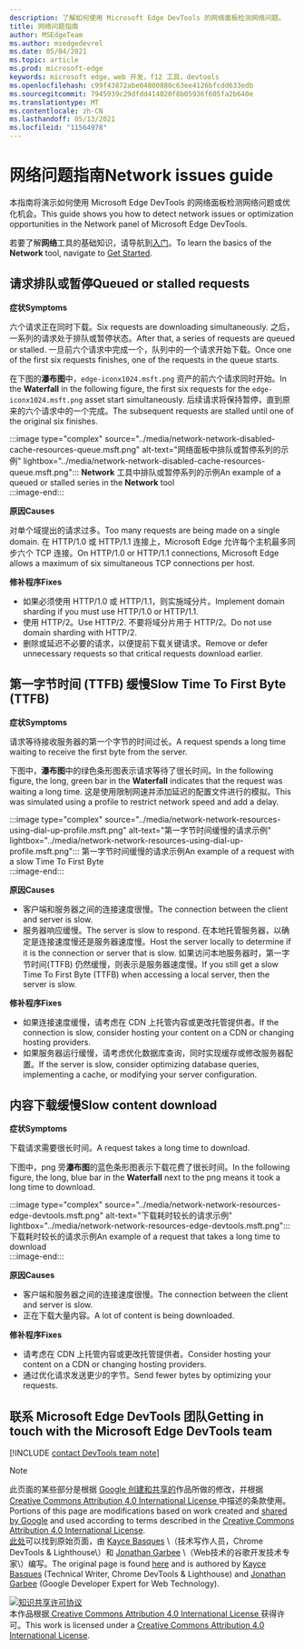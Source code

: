 ```yaml
---
description: 了解如何使用 Microsoft Edge DevTools 的网络面板检测网络问题。
title: 网络问题指南
author: MSEdgeTeam
ms.author: msedgedevrel
ms.date: 05/04/2021
ms.topic: article
ms.prod: microsoft-edge
keywords: microsoft edge，web 开发，f12 工具，devtools
ms.openlocfilehash: c99f43872abe04800880c63ee4126bfcdd633edb
ms.sourcegitcommit: 7945939c29dfdd414020f8b05936f605fa2b640e
ms.translationtype: MT
ms.contentlocale: zh-CN
ms.lasthandoff: 05/13/2021
ms.locfileid: "11564978"
---
```

<!-- Copyright Kayce Basques and Jonathan Garbee

   Licensed under the Apache License, Version 2.0 (the "License");
   you may not use this file except in compliance with the License.
   You may obtain a copy of the License at

       https://www.apache.org/licenses/LICENSE-2.0

   Unless required by applicable law or agreed to in writing, software
   distributed under the License is distributed on an "AS IS" BASIS,
   WITHOUT WARRANTIES OR CONDITIONS OF ANY KIND, either express or implied.
   See the License for the specific language governing permissions and
   limitations under the License.  -->
# <a name="network-issues-guide"></a><span data-ttu-id="abae9-104">网络问题指南</span><span class="sxs-lookup"><span data-stu-id="abae9-104">Network issues guide</span></span>  

<span data-ttu-id="abae9-105">本指南将演示如何使用 Microsoft Edge DevTools 的网络面板检测网络问题或优化机会。</span><span class="sxs-lookup"><span data-stu-id="abae9-105">This guide shows you how to detect network issues or optimization opportunities in the Network panel of Microsoft Edge DevTools.</span></span>  

<span data-ttu-id="abae9-106">若要了解**网络**工具的基础知识，请导航到[入门][NetworkPerformance]。</span><span class="sxs-lookup"><span data-stu-id="abae9-106">To learn the basics of the **Network** tool, navigate to [Get Started][NetworkPerformance].</span></span>  

## <a name="queued-or-stalled-requests"></a><span data-ttu-id="abae9-107">请求排队或暂停</span><span class="sxs-lookup"><span data-stu-id="abae9-107">Queued or stalled requests</span></span>  

**<span data-ttu-id="abae9-108">症状</span><span class="sxs-lookup"><span data-stu-id="abae9-108">Symptoms</span></span>**  

<span data-ttu-id="abae9-109">六个请求正在同时下载。</span><span class="sxs-lookup"><span data-stu-id="abae9-109">Six requests are downloading simultaneously.</span></span>  <span data-ttu-id="abae9-110">之后，一系列的请求处于排队或暂停状态。</span><span class="sxs-lookup"><span data-stu-id="abae9-110">After that, a series of requests are queued or stalled.</span></span>  <span data-ttu-id="abae9-111">一旦前六个请求中完成一个，队列中的一个请求开始下载。</span><span class="sxs-lookup"><span data-stu-id="abae9-111">Once one of the first six requests finishes, one of the requests in the queue starts.</span></span>  

<span data-ttu-id="abae9-112">在下图的**瀑布图**中，`edge-iconx1024.msft.png` 资产的前六个请求同时开始。</span><span class="sxs-lookup"><span data-stu-id="abae9-112">In the **Waterfall** in the following figure, the first six requests for the `edge-iconx1024.msft.png` asset start simultaneously.</span></span>  <span data-ttu-id="abae9-113">后续请求将保持暂停，直到原来的六个请求中的一个完成。</span><span class="sxs-lookup"><span data-stu-id="abae9-113">The subsequent requests are stalled until one of the original six finishes.</span></span>  

:::image type="complex" source="../media/network-network-disabled-cache-resources-queue.msft.png" alt-text="网络面板中排队或暂停系列的示例" lightbox="../media/network-network-disabled-cache-resources-queue.msft.png":::
   <span data-ttu-id="abae9-115">**Network** 工具中排队或暂停系列的示例</span><span class="sxs-lookup"><span data-stu-id="abae9-115">An example of a queued or stalled series in the **Network** tool</span></span>  
:::image-end:::  

**<span data-ttu-id="abae9-116">原因</span><span class="sxs-lookup"><span data-stu-id="abae9-116">Causes</span></span>**  

<span data-ttu-id="abae9-117">对单个域提出的请求过多。</span><span class="sxs-lookup"><span data-stu-id="abae9-117">Too many requests are being made on a single domain.</span></span>  <span data-ttu-id="abae9-118">在 HTTP/1.0 或 HTTP/1.1 连接上，Microsoft Edge 允许每个主机最多同步六个 TCP 连接。</span><span class="sxs-lookup"><span data-stu-id="abae9-118">On HTTP/1.0 or HTTP/1.1 connections, Microsoft Edge allows a maximum of six simultaneous TCP connections per host.</span></span>  

**<span data-ttu-id="abae9-119">修补程序</span><span class="sxs-lookup"><span data-stu-id="abae9-119">Fixes</span></span>**  

*   <span data-ttu-id="abae9-120">如果必须使用 HTTP/1.0 或 HTTP/1.1，则实施域分片。</span><span class="sxs-lookup"><span data-stu-id="abae9-120">Implement domain sharding if you must use HTTP/1.0 or HTTP/1.1.</span></span>  
*   <span data-ttu-id="abae9-121">使用 HTTP/2。</span><span class="sxs-lookup"><span data-stu-id="abae9-121">Use HTTP/2.</span></span>  <span data-ttu-id="abae9-122">不要将域分片用于 HTTP/2。</span><span class="sxs-lookup"><span data-stu-id="abae9-122">Do not use domain sharding with HTTP/2.</span></span>  
*   <span data-ttu-id="abae9-123">删除或延迟不必要的请求，以便提前下载关键请求。</span><span class="sxs-lookup"><span data-stu-id="abae9-123">Remove or defer unnecessary requests so that critical requests download earlier.</span></span>  
    
## <a name="slow-time-to-first-byte-ttfb"></a><span data-ttu-id="abae9-124">第一字节时间 (TTFB) 缓慢</span><span class="sxs-lookup"><span data-stu-id="abae9-124">Slow Time To First Byte (TTFB)</span></span>  

**<span data-ttu-id="abae9-125">症状</span><span class="sxs-lookup"><span data-stu-id="abae9-125">Symptoms</span></span>**  

<span data-ttu-id="abae9-126">请求等待接收服务器的第一个字节的时间过长。</span><span class="sxs-lookup"><span data-stu-id="abae9-126">A request spends a long time waiting to receive the first byte from the server.</span></span>  

<span data-ttu-id="abae9-127">下图中，**瀑布图**中的绿色条形图表示请求等待了很长时间。</span><span class="sxs-lookup"><span data-stu-id="abae9-127">In the following figure, the long, green bar in the **Waterfall** indicates that the request was waiting a long time.</span></span>  <span data-ttu-id="abae9-128">这是使用限制网速并添加延迟的配置文件进行的模拟。</span><span class="sxs-lookup"><span data-stu-id="abae9-128">This was simulated using a profile to restrict network speed and add a delay.</span></span>  

:::image type="complex" source="../media/network-network-resources-using-dial-up-profile.msft.png" alt-text="第一字节时间缓慢的请求示例" lightbox="../media/network-network-resources-using-dial-up-profile.msft.png":::
   <span data-ttu-id="abae9-130">第一字节时间缓慢的请求示例</span><span class="sxs-lookup"><span data-stu-id="abae9-130">An example of a request with a slow Time To First Byte</span></span>  
:::image-end:::  

**<span data-ttu-id="abae9-131">原因</span><span class="sxs-lookup"><span data-stu-id="abae9-131">Causes</span></span>**  

*   <span data-ttu-id="abae9-132">客户端和服务器之间的连接速度很慢。</span><span class="sxs-lookup"><span data-stu-id="abae9-132">The connection between the client and server is slow.</span></span>  
*   <span data-ttu-id="abae9-133">服务器响应缓慢。</span><span class="sxs-lookup"><span data-stu-id="abae9-133">The server is slow to respond.</span></span>  <span data-ttu-id="abae9-134">在本地托管服务器，以确定是连接速度慢还是服务器速度慢。</span><span class="sxs-lookup"><span data-stu-id="abae9-134">Host the server locally to determine if it is the connection or server that is slow.</span></span>  <span data-ttu-id="abae9-135">如果访问本地服务器时，第一字节时间\(TTFB\) 仍然缓慢，则表示是服务器速度慢。</span><span class="sxs-lookup"><span data-stu-id="abae9-135">If you still get a slow Time To First Byte \(TTFB\) when accessing a local server, then the server is slow.</span></span>  
    
**<span data-ttu-id="abae9-136">修补程序</span><span class="sxs-lookup"><span data-stu-id="abae9-136">Fixes</span></span>**  

*   <span data-ttu-id="abae9-137">如果连接速度缓慢，请考虑在 CDN 上托管内容或更改托管提供者。</span><span class="sxs-lookup"><span data-stu-id="abae9-137">If the connection is slow, consider hosting your content on a CDN or changing hosting providers.</span></span>  
*   <span data-ttu-id="abae9-138">如果服务器运行缓慢，请考虑优化数据库查询，同时实现缓存或修改服务器配置。</span><span class="sxs-lookup"><span data-stu-id="abae9-138">If the server is slow, consider optimizing database queries, implementing a cache, or modifying your server configuration.</span></span>  
    
## <a name="slow-content-download"></a><span data-ttu-id="abae9-139">内容下载缓慢</span><span class="sxs-lookup"><span data-stu-id="abae9-139">Slow content download</span></span>  

**<span data-ttu-id="abae9-140">症状</span><span class="sxs-lookup"><span data-stu-id="abae9-140">Symptoms</span></span>**  

<span data-ttu-id="abae9-141">下载请求需要很长时间。</span><span class="sxs-lookup"><span data-stu-id="abae9-141">A request takes a long time to download.</span></span>  

<span data-ttu-id="abae9-142">下图中，png 旁**瀑布图**的蓝色条形图表示下载花费了很长时间。</span><span class="sxs-lookup"><span data-stu-id="abae9-142">In the following figure, the long, blue bar in the **Waterfall** next to the png means it took a long time to download.</span></span>  

:::image type="complex" source="../media/network-network-resources-edge-devtools.msft.png" alt-text="下载耗时较长的请求示例" lightbox="../media/network-network-resources-edge-devtools.msft.png":::
   <span data-ttu-id="abae9-144">下载耗时较长的请求示例</span><span class="sxs-lookup"><span data-stu-id="abae9-144">An example of a request that takes a long time to download</span></span>  
:::image-end:::  

**<span data-ttu-id="abae9-145">原因</span><span class="sxs-lookup"><span data-stu-id="abae9-145">Causes</span></span>**  

*   <span data-ttu-id="abae9-146">客户端和服务器之间的连接速度很慢。</span><span class="sxs-lookup"><span data-stu-id="abae9-146">The connection between the client and server is slow.</span></span>  
*   <span data-ttu-id="abae9-147">正在下载大量内容。</span><span class="sxs-lookup"><span data-stu-id="abae9-147">A lot of content is being downloaded.</span></span>  
    
**<span data-ttu-id="abae9-148">修补程序</span><span class="sxs-lookup"><span data-stu-id="abae9-148">Fixes</span></span>**  

*   <span data-ttu-id="abae9-149">请考虑在 CDN 上托管内容或更改托管提供者。</span><span class="sxs-lookup"><span data-stu-id="abae9-149">Consider hosting your content on a CDN or changing hosting providers.</span></span>  
*   <span data-ttu-id="abae9-150">通过优化请求发送更少的字节。</span><span class="sxs-lookup"><span data-stu-id="abae9-150">Send fewer bytes by optimizing your requests.</span></span>  
    
<!--   ## Contribute knowledge  

Do you have a network issue that should be added to this guide?  

*   Send a tweet to [@EdgeDevTools][MicrosoftEdgeTweet].  
*   Choose **Send Feedback** \(![Send Feedback](../media/smile-icon.msft.png)\) in the DevTools or select `Alt`+`Shift`+`I` \(Windows, Linux\) or `Option`+`Shift`+`I` \(macOS\) to provide feedback or feature requests.  
*   [Open an issue][WebFundamentalsIssue] on the docs repo.  -->  
    
## <a name="getting-in-touch-with-the-microsoft-edge-devtools-team"></a><span data-ttu-id="abae9-151">联系 Microsoft Edge DevTools 团队</span><span class="sxs-lookup"><span data-stu-id="abae9-151">Getting in touch with the Microsoft Edge DevTools team</span></span>  

[!INCLUDE [contact DevTools team note](../includes/contact-devtools-team-note.md)]  

<!-- links -->  

[NetworkPerformance]: ./index.md "使用 Microsoft Edge DevTools 检测网络活动 | Microsoft Docs"  

[MicrosoftEdgeTweet]: https://twitter.com/intent/tweet?text=@EdgeDevTools%20[Network%20Issues%20Guide%20Suggestion]  

[WebFundamentalsIssue]: https://github.com/MicrosoftDocs/edge-developer/issues/new?title=%5BDevTools%20Network%20Issues%20Guide%20Suggestion%5D "新问题 - MicrosoftDocs/edge-developer"  

> [!NOTE]
> <span data-ttu-id="abae9-154">此页面的某些部分是根据 [Google 创建和共享的][GoogleSitePolicies]作品所做的修改，并根据[ Creative Commons Attribution 4.0 International License ][CCA4IL]中描述的条款使用。</span><span class="sxs-lookup"><span data-stu-id="abae9-154">Portions of this page are modifications based on work created and [shared by Google][GoogleSitePolicies] and used according to terms described in the [Creative Commons Attribution 4.0 International License][CCA4IL].</span></span>  
> <span data-ttu-id="abae9-155">[此处](https://developers.google.com/web/tools/chrome-devtools/network/issues)可以找到原始页面，由 [Kayce Basques][KayceBasques] \（技术写作人员，Chrome DevTools \& Lighthouse\）和 [Jonathan Garbee][JonathanGarbee] \（Web技术的谷歌开发技术专家\）编写。</span><span class="sxs-lookup"><span data-stu-id="abae9-155">The original page is found [here](https://developers.google.com/web/tools/chrome-devtools/network/issues) and is authored by [Kayce Basques][KayceBasques] \(Technical Writer, Chrome DevTools \& Lighthouse\) and [Jonathan Garbee][JonathanGarbee] \(Google Developer Expert for Web Technology\).</span></span>  

[![知识共享许可协议][CCby4Image]][CCA4IL]  
<span data-ttu-id="abae9-157">本作品根据[ Creative Commons Attribution 4.0 International License ][CCA4IL]获得许可。</span><span class="sxs-lookup"><span data-stu-id="abae9-157">This work is licensed under a [Creative Commons Attribution 4.0 International License][CCA4IL].</span></span>  

[CCA4IL]: https://creativecommons.org/licenses/by/4.0  
[CCby4Image]: https://i.creativecommons.org/l/by/4.0/88x31.png  
[GoogleSitePolicies]: https://developers.google.com/terms/site-policies  
[KayceBasques]: https://developers.google.com/web/resources/contributors#kayce-basques  
[JonathanGarbee]: https://developers.google.com/web/resources/contributors#jonathan-garbee
